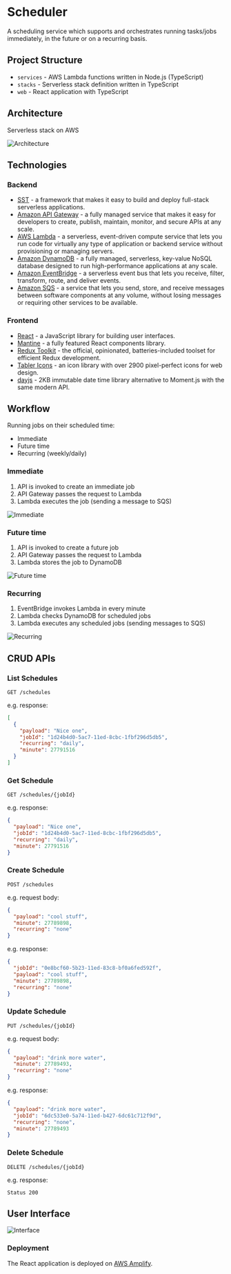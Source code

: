 # Scheduler

A scheduling service which supports and orchestrates running tasks/jobs immediately, in the future or on a recurring basis.

## Project Structure

- `services` - AWS Lambda functions written in Node.js (TypeScript)
- `stacks` - Serverless stack definition written in TypeScript
- `web` - React application with TypeScript

## Architecture

Serverless stack on AWS

![Architecture](images/Architecture.png)

## Technologies

### Backend

- [SST](https://sst.dev/) - a framework that makes it easy to build and deploy full-stack serverless applications.
- [Amazon API Gateway](https://aws.amazon.com/api-gateway/) - a fully managed service that makes it easy for developers to create, publish, maintain, monitor, and secure APIs at any scale.
- [AWS Lambda](https://aws.amazon.com/lambda/) - a serverless, event-driven compute service that lets you run code for virtually any type of application or backend service without provisioning or managing servers.
- [Amazon DynamoDB](https://aws.amazon.com/dynamodb/) - a fully managed, serverless, key-value NoSQL database designed to run high-performance applications at any scale.
- [Amazon EventBridge](https://aws.amazon.com/eventbridge/) - a serverless event bus that lets you receive, filter, transform, route, and deliver events.
- [Amazon SQS](https://aws.amazon.com/sqs/) - a service that lets you send, store, and receive messages between software components at any volume, without losing messages or requiring other services to be available.

### Frontend

- [React](https://reactjs.org/) - a JavaScript library for building user interfaces.
- [Mantine](https://mantine.dev/) - a fully featured React components library.
- [Redux Toolkit](https://redux-toolkit.js.org/) - the official, opinionated, batteries-included toolset for efficient Redux development.
- [Tabler Icons](https://tabler-icons.io/) - an icon library with over 2900 pixel-perfect icons for web design.
- [dayjs](https://day.js.org/) - 2KB immutable date time library alternative to Moment.js with the same modern API.

## Workflow

Running jobs on their scheduled time:

- Immediate
- Future time
- Recurring (weekly/daily)

### Immediate

1. API is invoked to create an immediate job
1. API Gateway passes the request to Lambda
1. Lambda executes the job (sending a message to SQS)

![Immediate](images/Immediate.png)

### Future time

1. API is invoked to create a future job
1. API Gateway passes the request to Lambda
1. Lambda stores the job to DynamoDB

![Future time](images/Future.png)

### Recurring

1. EventBridge invokes Lambda in every minute
1. Lambda checks DynamoDB for scheduled jobs
1. Lambda executes any scheduled jobs (sending messages to SQS)

![Recurring](images/Recurring.png)

## CRUD APIs

### List Schedules

```
GET /schedules
```

e.g. response:

```json
[
  {
    "payload": "Nice one",
    "jobId": "1d24b4d0-5ac7-11ed-8cbc-1fbf296d5db5",
    "recurring": "daily",
    "minute": 27791516
  }
]
```

### Get Schedule

```
GET /schedules/{jobId}
```

e.g. response:

```json
{
  "payload": "Nice one",
  "jobId": "1d24b4d0-5ac7-11ed-8cbc-1fbf296d5db5",
  "recurring": "daily",
  "minute": 27791516
}
```

### Create Schedule

```
POST /schedules
```

e.g. request body:

```json
{
  "payload": "cool stuff",
  "minute": 27789898,
  "recurring": "none"
}
```

e.g. response:

```json
{
  "jobId": "0e8bcf60-5b23-11ed-83c8-bf0a6fed592f",
  "payload": "cool stuff",
  "minute": 27789898,
  "recurring": "none"
}
```

### Update Schedule

```
PUT /schedules/{jobId}
```

e.g. request body:

```json
{
  "payload": "drink more water",
  "minute": 27789493,
  "recurring": "none"
}
```

e.g. response:

```json
{
  "payload": "drink more water",
  "jobId": "6dc533e0-5a74-11ed-b427-6dc61c712f9d",
  "recurring": "none",
  "minute": 27789493
}
```

### Delete Schedule

```
DELETE /schedules/{jobId}
```

e.g. response:

```
Status 200
```

## User Interface

![Interface](images/Interface.png)

### Deployment

The React application is deployed on [AWS Amplify](https://aws.amazon.com/amplify/).
